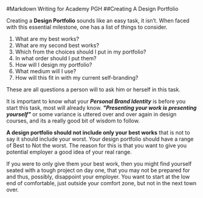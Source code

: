 #Markdown Writing for Academy PGH
##Creating A Design Portfolio

Creating a **Design Portfolio** sounds like an easy task, it isn’t. When faced with this essential milestone, one has a list of things to consider.

1.	What are my best works?
2.	What are my second best works?
3.	Which from the choices should I put in my portfolio?
4.	In what order should I put them?
5.	How will I design my portfolio?
6.	What medium will I use?
7.	How will this fit in with my current self-branding?

These are all questions a person will to ask him or herself in this task.

It is important to know what your __*Personal Brand Identity*__ is before you start this task, most will already know.
__*"Presenting your work is presenting yourself"*__ or some variance is uttered over and over again in design courses, and its a really good bit of wisdom to follow.

**A design portfolio should not include only your best works** that is not to say it should include your worst.  Your design portfolio should have a range of Best to Not the worst. The reason for this is that you want to give you potential employer a good idea of your real range.  

If you were to only give them your best work, then you might find yourself seated with a tough project on day one, that you may not be prepared for and thus, possibly, disappoint your employer. You want to start at the low end of comfortable, just outside your comfort zone, but not in the next town over.


